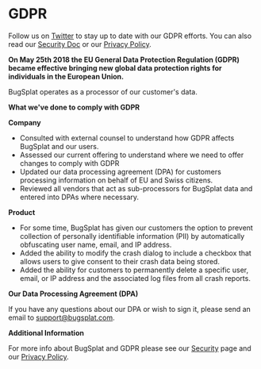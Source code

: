 # GDPR

Follow us on [Twitter](https://twitter.com/bugsplatco) to stay up to date with our GDPR efforts. You can also read our [Security Doc](https://www.bugsplat.com/docs/security/program) or our [Privacy Policy](https://www.bugsplat.com/privacy).

**On May 25th 2018 the EU General Data Protection Regulation \(GDPR\) became effective bringing new global data protection rights for individuals in the European Union.**

BugSplat operates as a processor of our customer's data.

**What we've done to comply with GDPR**

**Company**

* Consulted with external counsel to understand how GDPR affects BugSplat and our users.
* Assessed our current offering to understand where we need to offer changes to comply with GDPR
* Updated our data processing agreement \(DPA\) for customers processing information on behalf of EU and Swiss citizens.
* Reviewed all vendors that act as sub-processors for BugSplat data and entered into DPAs where necessary.

**Product**

* For some time, BugSplat has given our customers the option to prevent collection of personally identifiable information \(PII\) by automatically obfuscating user name, email, and IP address.
* Added the ability to modify the crash dialog to include a checkbox that allows users to give consent to their crash data being stored.
* Added the ability for customers to permanently delete a specific user, email, or IP address and the associated log files from all crash reports.

**Our Data Processing Agreement \(DPA\)**

If you have any questions about our DPA or wish to sign it, please send an email to [support@bugsplat.com](mailto:support@bugsplat.com).

**Additional Information**

For more info about BugSplat and GDPR please see our [Security](https://www.bugsplat.com/docs/security/program/) page and our [Privacy Policy](https://www.bugsplat.com/privacy/).

